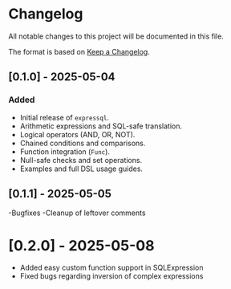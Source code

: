 # Changelog

All notable changes to this project will be documented in this file.

The format is based on [Keep a Changelog](https://keepachangelog.com/en/1.0.0/).

## [0.1.0] - 2025-05-04
### Added
- Initial release of `expressql`.
- Arithmetic expressions and SQL-safe translation.
- Logical operators (AND, OR, NOT).
- Chained conditions and comparisons.
- Function integration (`Func`).
- Null-safe checks and set operations.
- Examples and full DSL usage guides.

## [0.1.1] - 2025-05-05
-Bugfixes
-Cleanup of leftover comments

# [0.2.0] - 2025-05-08
- Added easy custom function support in SQLExpression
- Fixed bugs regarding inversion of complex expressions
